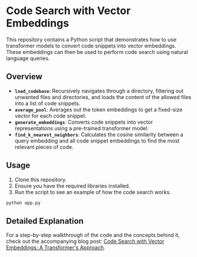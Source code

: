 # Code Search with Vector Embeddings

This repository contains a Python script that demonstrates how to use transformer models to convert code snippets into vector embeddings. These embeddings can then be used to perform code search using natural language queries.

## Overview

- **`load_codebase`**: Recursively navigates through a directory, filtering out unwanted files and directories, and loads the content of the allowed files into a list of code snippets.
- **`average_pool`**: Averages out the token embeddings to get a fixed-size vector for each code snippet.
- **`generate_embeddings`**: Converts code snippets into vector representations using a pre-trained transformer model.
- **`find_k_nearest_neighbors`**: Calculates the cosine similarity between a query embedding and all code snippet embeddings to find the most relevant pieces of code.

## Usage

1. Clone this repository.
2. Ensure you have the required libraries installed.
3. Run the script to see an example of how the code search works.

```bash
python app.py
```

## Detailed Explanation

For a step-by-step walkthrough of the code and the concepts behind it, check out the accompanying blog post: [Code Search with Vector Embeddings: A Transformer's Approach](https://stephencollins.tech/posts/code-search-with-vector-embeddings).
